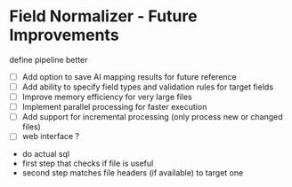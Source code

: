 # Field Normalizer - Future Improvements

define pipeline better

- [ ] Add option to save AI mapping results for future reference
- [ ] Add ability to specify field types and validation rules for target fields
- [ ] Improve memory efficiency for very large files
- [ ] Implement parallel processing for faster execution
- [ ] Add support for incremental processing (only process new or changed files)
- [ ] web interface ?
- do actual sql
- first step that checks if file is useful
- second step matches file headers (if available) to target one
